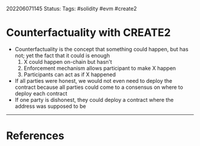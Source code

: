 202206071145
Status: 
Tags: #solidity #evm #create2

# Counterfactuality with CREATE2
- Counterfactuality is the concept that something could happen, but has not; yet the fact that it could is enough
	1. X could happen on-chain but hasn't
	2. Enforcement mechanism allows participant to make X happen
	3. Participants can act as if X happened
- If all parties were honest, we would not even need to deploy the contract because all parties could come to a consensus on where to deploy each contract
- If one party is dishonest, they could deploy a contract where the address was supposed to be







---
# References

